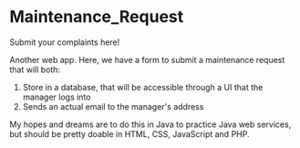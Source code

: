 # Maintenance_Request
Submit your complaints here!

Another web app. Here, we have a form to submit a maintenance request that will both:<br>
1) Store in a database, that will be accessible through a UI that the manager logs into<br>
2) Sends an actual email to the manager's address<br>

My hopes and dreams are to do this in Java to practice Java web services, but should be pretty doable in HTML, CSS, JavaScript and PHP.
